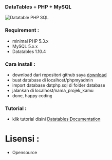 ### DataTables + PHP + MySQL

![Datatable PHP SQL](http://i1087.photobucket.com/albums/j474/Zulfindra_Juliant/dat-php-sql_zps8df060a2.png)

### Requirement :
- minimal PHP 5.3.x
- MySQL 5.x.x
- Datatables 1.10.4

### Cara install :
- download dari repositori github saya [download](https://github.com/zulfinjuliant/datatablesphpmysql/archive/master.zip)
- buat database di localhost/phpmyadmin
- import database datphp.sql di folder database
- jalankan di localhost/nama_projek_kamu
- done, happy coding

### Tutorial : 
- klik tutorial disini [Datatables Documentation](https://datatables.net/)

# Lisensi : 
- Opensource